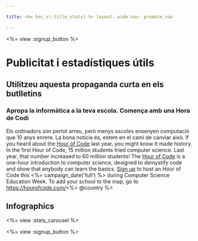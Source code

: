 ```yaml
---

title: <%= hoc_s(:title_stats) %> layout: wide nav: promote_nav

---
```


<%= view :signup_button %>

# Publicitat i estadístiques útils

## Utilitzeu aquesta propaganda curta en els butlletins

### Apropa la informàtica a la teva escola. Comença amb una Hora de Codi

Els ordinadors són pertot arreu, però menys escoles ensenyen computació que 10 anys enrere. La bona notícia és, estem en el camí de canviar això. If you heard about the [Hour of Code](<%= resolve_url('/') %>) last year, you might know it made history. In the first Hour of Code, 15 million students tried computer science. Last year, that number increased to 60 million students! The [Hour of Code](<%= resolve_url('/') %>) is a one-hour introduction to computer science, designed to demystify code and show that anybody can learn the basics. [Sign up](<%= resolve_url('/') %>) to host an Hour of Code this <%= campaign_date('full') %> during Computer Science Education Week. To add your school to the map, go to https://hourofcode.com/<%= @country %>

## Infographics

<%= view :stats_carousel %>

<%= view :signup_button %>